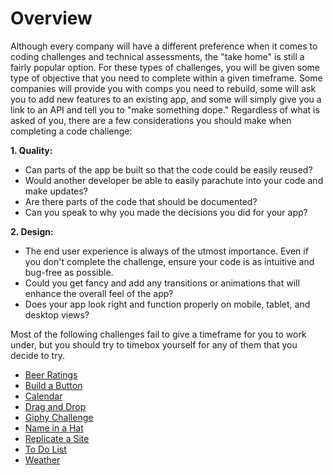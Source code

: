 # Overview

Although every company will have a different preference when it comes to coding challenges and technical assessments, the "take home" is still a fairly popular option. For these types of challenges, you will be given some type of objective that you need to complete within a given timeframe. Some companies will provide you with comps you need to rebuild, some will ask you to add new features to an existing app, and some will simply give you a link to an API and tell you to "make something dope." Regardless of what is asked of you, there are a few considerations you should make when completing a code challenge:

**1. Quality:**
- Can parts of the app be built so that the code could be easily reused?
- Would another developer be able to easily parachute into your code and make updates?
- Are there parts of the code that should be documented?
- Can you speak to why you made the decisions you did for your app?

**2. Design:**
- The end user experience is always of the utmost importance. Even if you don't complete the challenge, ensure your code is as intuitive and bug-free as possible.
- Could you get fancy and add any transitions or animations that will enhance the overall feel of the app?
- Does your app look right and function properly on mobile, tablet, and desktop views?

Most of the following challenges fail to give a timeframe for you to work under, but you should try to timebox yourself for any of them that you decide to try.

- [Beer Ratings](/take-homes/beer.html)
- [Build a Button](/take-homes/button.html)
- [Calendar](/take-homes/calendar.html)
- [Drag and Drop](/take-homes/drag-and-drop.html)
- [Giphy Challenge](/take-homes/giphy.html)
- [Name in a Hat](/take-homes/name-in-a-hat.html)
- [Replicate a Site](/take-homes/site-replication.html)
- [To Do List](/take-homes/to-do-list.html)
- [Weather](/take-homes/weather.html)
